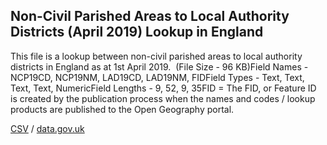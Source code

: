 ## Non-Civil Parished Areas to Local Authority Districts (April 2019) Lookup in England

This file is a lookup between non-civil parished areas to local authority districts in England as at 1st April 2019.  (File Size - 96 KB)Field Names - NCP19CD, NCP19NM, LAD19CD, LAD19NM, FIDField Types - Text, Text, Text, Text, NumericField Lengths - 9, 52, 9, 35FID = The FID, or Feature ID is created by the publication process when the
names and codes / lookup products are published to the Open Geography
portal. 

[CSV](../csv/129.csv) / [data.gov.uk](https://data.gov.uk/dataset/42af7316-b24d-41e0-ba18-5c399836f5bc/non-civil-parished-areas-to-local-authority-districts-april-2019-lookup-in-england)

